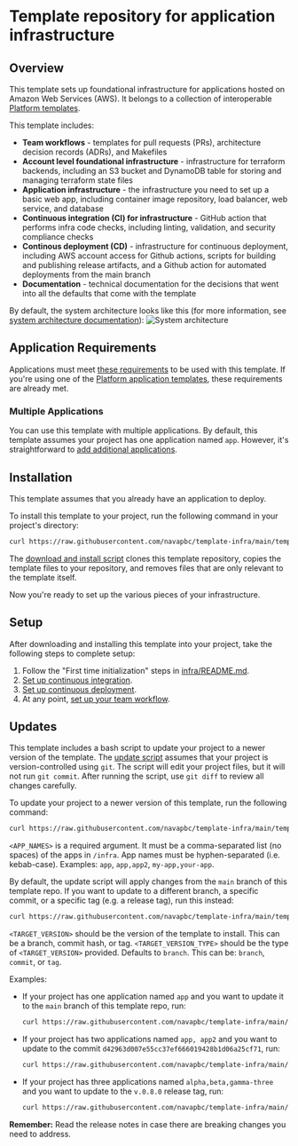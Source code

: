 # Template repository for application infrastructure

## Overview

This template sets up foundational infrastructure for applications hosted on Amazon Web Services (AWS). It belongs to a collection of interoperable [Platform templates](https://github.com/navapbc/platform).

This template includes:

* **Team workflows** - templates for pull requests (PRs), architecture decision records (ADRs), and Makefiles
* **Account level foundational infrastructure** - infrastructure for terraform backends, including an S3 bucket and DynamoDB table for storing and managing terraform state files
* **Application infrastructure** - the infrastructure you need to set up a basic web app, including container image repository, load balancer, web service, and database
* **Continuous integration (CI) for infrastructure** - GitHub action that performs infra code checks, including linting, validation, and security compliance checks
* **Continous deployment (CD)** - infrastructure for continuous deployment, including AWS account access for Github actions, scripts for building and publishing release artifacts, and a Github action for automated deployments from the main branch
* **Documentation** - technical documentation for the decisions that went into all the defaults that come with the template

By default, the system architecture looks like this (for more information, see [system architecture documentation](/docs/system-architecture.md)):
![System architecture](https://lucid.app/publicSegments/view/e5a36152-200d-4d95-888e-4cdbdab80d1b/image.png)

## Application Requirements

Applications must meet [these requirements](/template-only-docs/application-requirements.md) to be used with this template. If you're using one of the [Platform application templates](https://github.com/navapbc/platform?tab=readme-ov-file#platform-templates), these requirements are already met.

### Multiple Applications

You can use this template with multiple applications. By default, this template assumes your project has one application named `app`. However, it's straightforward to [add additional applications](https://github.com/navapbc/template-infra/tree/main/template-only-docs/multiple-applications.md).

## Installation

This template assumes that you already have an application to deploy.

To install this template to your project, run the following command in your project's directory:

```bash
curl https://raw.githubusercontent.com/navapbc/template-infra/main/template-only-bin/download-and-install-template.sh | bash -s
```

The [download and install script](https://github.com/navapbc/template-infra/tree/main/template-only-bin/download-and-install-template.sh) clones this template repository, copies the template files to your repository, and removes files that are only relevant to the template itself.

Now you're ready to set up the various pieces of your infrastructure.

## Setup

After downloading and installing this template into your project, take the following steps to complete setup:

1. Follow the "First time initialization" steps in [infra/README.md](/infra/README.md).
2. [Set up continuous integration](./template-only-docs/set-up-ci.md).
3. [Set up continuous deployment](./template-only-docs/set-up-cd.md).
4. At any point, [set up your team workflow](./template-only-docs/set-up-team-workflow.md).

## Updates

This template includes a bash script to update your project to a newer version of the template. The [update script](/template-only-bin/update-template.sh) assumes that your project is version-controlled using `git`. The script will edit your project files, but it will not run `git commit`. After running the script, use `git diff` to review all changes carefully.

To update your project to a newer version of this template, run the following command:

```bash
curl https://raw.githubusercontent.com/navapbc/template-infra/main/template-only-bin/update-template.sh | bash -s -- <APP_NAMES>
```

`<APP_NAMES>` is a required argument. It must be a comma-separated list (no spaces) of the apps in `/infra`. App names must be hyphen-separated (i.e. kebab-case). Examples: `app`, `app,app2`, `my-app,your-app`.

By default, the update script will apply changes from the `main` branch of this template repo. If you want to update to a different branch, a specific commit, or a specific tag (e.g. a release tag), run this instead:

```bash
curl https://raw.githubusercontent.com/navapbc/template-infra/main/template-only-bin/update-template.sh | bash -s -- <APP_NAMES> <TARGET_VERSION> <TARGET_VERSION_TYPE>
```
`<TARGET_VERSION>` should be the version of the template to install. This can be a branch, commit hash, or tag.
`<TARGET_VERSION_TYPE>` should be the type of `<TARGET_VERSION>` provided. Defaults to `branch`. This can be: `branch`, `commit`, or `tag`.

Examples:

* If your project has one application named `app` and you want to update it to the `main`  branch of this template repo, run:
    ```bash
    curl https://raw.githubusercontent.com/navapbc/template-infra/main/template-only-bin/update-template.sh | bash -s -- app
    ```
* If your project has two applications named `app, app2` and you want to update to the commit `d42963d007e55cc37ef666019428b1d06a25cf71`, run:
    ```bash
    curl https://raw.githubusercontent.com/navapbc/template-infra/main/template-only-bin/update-template.sh | bash -s -- app,app2 d42963d007e55cc37ef666019428b1d06a25cf71 commit
    ```

* If your project has three applications named `alpha,beta,gamma-three` and you want to update to the `v.0.8.0` release tag, run:
    ```bash
    curl https://raw.githubusercontent.com/navapbc/template-infra/main/template-only-bin/update-template.sh | bash -s -- alpha,beta,gamma-three v0.8.0 tag
    ```

**Remember:** Read the release notes in case there are breaking changes you need to address.
